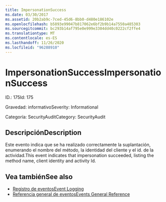 ```yaml
---
title: ImpersonationSuccess
ms.date: 03/30/2017
ms.assetid: 20b2ab9c-7ced-45d6-8bb0-d480e186102e
ms.openlocfilehash: b5893e99047b817062e6bf2b9b14a7550a485303
ms.sourcegitcommit: bc293b14af795e0e999e3304dd40c0222cf2ffe4
ms.translationtype: MT
ms.contentlocale: es-ES
ms.lasthandoff: 11/26/2020
ms.locfileid: "96288910"
---
```

# <a name="impersonationsuccess"></a><span data-ttu-id="d8ac6-102">ImpersonationSuccess</span><span class="sxs-lookup"><span data-stu-id="d8ac6-102">ImpersonationSuccess</span></span>

<span data-ttu-id="d8ac6-103">ID.: 175</span><span class="sxs-lookup"><span data-stu-id="d8ac6-103">Id: 175</span></span>  
  
 <span data-ttu-id="d8ac6-104">Gravedad: informativo</span><span class="sxs-lookup"><span data-stu-id="d8ac6-104">Severity: Informational</span></span>  
  
 <span data-ttu-id="d8ac6-105">Categoría: SecurityAudit</span><span class="sxs-lookup"><span data-stu-id="d8ac6-105">Category: SecurityAudit</span></span>  
  
## <a name="description"></a><span data-ttu-id="d8ac6-106">Descripción</span><span class="sxs-lookup"><span data-stu-id="d8ac6-106">Description</span></span>  

 <span data-ttu-id="d8ac6-107">Este evento indica que se ha realizado correctamente la suplantación, enumerando el nombre del método, la identidad del cliente y el id. de la actividad.</span><span class="sxs-lookup"><span data-stu-id="d8ac6-107">This event indicates that impersonation succeeded, listing the method name, client identity and activity Id.</span></span>  
  
## <a name="see-also"></a><span data-ttu-id="d8ac6-108">Vea también</span><span class="sxs-lookup"><span data-stu-id="d8ac6-108">See also</span></span>

- [<span data-ttu-id="d8ac6-109">Registro de eventos</span><span class="sxs-lookup"><span data-stu-id="d8ac6-109">Event Logging</span></span>](index.md)
- [<span data-ttu-id="d8ac6-110">Referencia general de eventos</span><span class="sxs-lookup"><span data-stu-id="d8ac6-110">Events General Reference</span></span>](events-general-reference.md)

